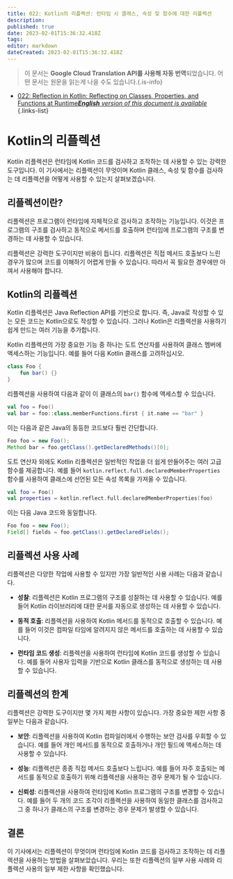 ```yaml
---
title: 022: Kotlin의 리플렉션: 런타임 시 클래스, 속성 및 함수에 대한 리플렉션
description: 
published: true
date: 2023-02-01T15:36:32.418Z
tags: 
editor: markdown
dateCreated: 2023-02-01T15:36:32.418Z
---
```


> 이 문서는 **Google Cloud Translation API를 사용해 자동 번역**되었습니다.
어떤 문서는 원문을 읽는게 나을 수도 있습니다.{.is-info}

- [022: Reflection in Kotlin: Reflecting on Classes, Properties, and Functions at Runtime***English** version of this document is available*](/en/Knowledge-base/Kotlin/Learning/022-reflection-in-kotlin-reflecting-on-classes-properties-and-functions-at-runtime)
{.links-list}


# Kotlin의 리플렉션

Kotlin 리플렉션은 런타임에 Kotlin 코드를 검사하고 조작하는 데 사용할 수 있는 강력한 도구입니다. 이 기사에서는 리플렉션이 무엇이며 Kotlin 클래스, 속성 및 함수를 검사하는 데 리플렉션을 어떻게 사용할 수 있는지 살펴보겠습니다.

## 리플렉션이란?

리플렉션은 프로그램이 런타임에 자체적으로 검사하고 조작하는 기능입니다. 이것은 프로그램의 구조를 검사하고 동적으로 메서드를 호출하며 런타임에 프로그램의 구조를 변경하는 데 사용할 수 있습니다.

리플렉션은 강력한 도구이지만 비용이 듭니다. 리플렉션은 직접 메서드 호출보다 느린 경우가 많으며 코드를 이해하기 어렵게 만들 수 있습니다. 따라서 꼭 필요한 경우에만 아껴서 사용해야 합니다.

## Kotlin의 리플렉션

Kotlin 리플렉션은 Java Reflection API를 기반으로 합니다. 즉, Java로 작성할 수 있는 모든 코드는 Kotlin으로도 작성할 수 있습니다. 그러나 Kotlin은 리플렉션을 사용하기 쉽게 만드는 여러 기능을 추가합니다.

Kotlin 리플렉션의 가장 중요한 기능 중 하나는 도트 연산자를 사용하여 클래스 멤버에 액세스하는 기능입니다. 예를 들어 다음 Kotlin 클래스를 고려하십시오.

```kotlin
class Foo {
    fun bar() {}
}
```

리플렉션을 사용하여 다음과 같이 이 클래스의 `bar()` 함수에 액세스할 수 있습니다.

```kotlin
val foo = Foo()
val bar = foo::class.memberFunctions.first { it.name == "bar" }
```

이는 다음과 같은 Java의 동등한 코드보다 훨씬 간단합니다.

```java
Foo foo = new Foo();
Method bar = foo.getClass().getDeclaredMethods()[0];
```

도트 연산자 외에도 Kotlin 리플렉션은 일반적인 작업을 더 쉽게 만들어주는 여러 고급 함수를 제공합니다. 예를 들어 `kotlin.reflect.full.declaredMemberProperties` 함수를 사용하여 클래스에 선언된 모든 속성 목록을 가져올 수 있습니다.

```kotlin
val foo = Foo()
val properties = kotlin.reflect.full.declaredMemberProperties(foo)
```

이는 다음 Java 코드와 동일합니다.

```java
Foo foo = new Foo();
Field[] fields = foo.getClass().getDeclaredFields();
```

## 리플렉션 사용 사례

리플렉션은 다양한 작업에 사용할 수 있지만 가장 일반적인 사용 사례는 다음과 같습니다.

* **성찰**: 리플렉션은 Kotlin 프로그램의 구조를 성찰하는 데 사용할 수 있습니다. 예를 들어 Kotlin 라이브러리에 대한 문서를 자동으로 생성하는 데 사용할 수 있습니다.

* **동적 호출**: 리플렉션을 사용하여 Kotlin 메서드를 동적으로 호출할 수 있습니다. 예를 들어 이것은 컴파일 타임에 알려지지 않은 메서드를 호출하는 데 사용할 수 있습니다.

* **런타임 코드 생성**: 리플렉션을 사용하여 런타임에 Kotlin 코드를 생성할 수 있습니다. 예를 들어 사용자 입력을 기반으로 Kotlin 클래스를 동적으로 생성하는 데 사용할 수 있습니다.

## 리플렉션의 한계

리플렉션은 강력한 도구이지만 몇 가지 제한 사항이 있습니다. 가장 중요한 제한 사항 중 일부는 다음과 같습니다.

* **보안**: 리플렉션을 사용하여 Kotlin 컴파일러에서 수행하는 보안 검사를 우회할 수 있습니다. 예를 들어 개인 메서드를 동적으로 호출하거나 개인 필드에 액세스하는 데 사용할 수 있습니다.

* **성능**: 리플렉션은 종종 직접 메서드 호출보다 느립니다. 예를 들어 자주 호출되는 메서드를 동적으로 호출하기 위해 리플렉션을 사용하는 경우 문제가 될 수 있습니다.

* **신뢰성**: 리플렉션을 사용하여 런타임에 Kotlin 프로그램의 구조를 변경할 수 있습니다. 예를 들어 두 개의 코드 조각이 리플렉션을 사용하여 동일한 클래스를 검사하고 그 중 하나가 클래스의 구조를 변경하는 경우 문제가 발생할 수 있습니다.

## 결론

이 기사에서는 리플렉션이 무엇이며 런타임에 Kotlin 코드를 검사하고 조작하는 데 리플렉션을 사용하는 방법을 살펴보았습니다. 우리는 또한 리플렉션의 일부 사용 사례와 리플렉션 사용의 일부 제한 사항을 확인했습니다.